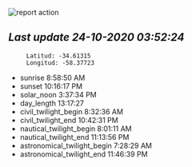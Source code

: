 ![report action](https://github.com/matiasz8/actions-for-reports/workflows/report%20action/badge.svg?branch=develop) 


## *****Last update 24-10-2020 03:52:24*****



		 Latitud: -34.61315
		 Longitud: -58.37723

 - sunrise 	 8:58:50 AM
 - sunset 	 10:16:17 PM
 - solar_noon 	 3:37:34 PM
 - day_length 	 13:17:27
 - civil_twilight_begin 	 8:32:36 AM
 - civil_twilight_end 	 10:42:31 PM
 - nautical_twilight_begin 	 8:01:11 AM
 - nautical_twilight_end 	 11:13:56 PM
 - astronomical_twilight_begin 	 7:28:29 AM
 - astronomical_twilight_end 	 11:46:39 PM
